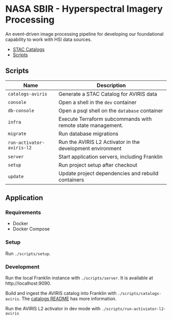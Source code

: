 # NASA SBIR - Hyperspectral Imagery Processing

An event-driven image processing pipeline for developing our foundational capability to work with HSI data sources.

- [STAC Catalogs](#stac-catalogs)
- [Scripts](#scripts)

## Scripts

| Name    | Description                                                 |
|---------|-------------------------------------------------------------|
| `catalogs-aviris` | Generate a STAC Catalog for AVIRIS data |
| `console` | Open a shell in the `dev` container |
| `db-console` | Open a psql shell on the `database` container |
| `infra` | Execute Terraform subcommands with remote state management. |
| `migrate` | Run database migrations |
| `run-activator-aviris-l2` | Run the AVIRIS L2 Activator in the development environment |
| `server` | Start application servers, including Franklin |
| `setup` | Run project setup after checkout |
| `update` | Update project dependencies and rebuild containers |

## Application

### Requirements

- Docker
- Docker Compose

### Setup

Run `./scripts/setup`.

### Development

Run the local Franklin instance with `./scripts/server`. It is available at http://localhost:9090.

Build and ingest the AVIRIS catalog into Franklin with `./scripts/catalogs-aviris`. The [catalogs README](./catalogs/README.md) has more information.

Run the AVIRIS L2 activator in dev mode with `./scripts/run-activiator-l2-aviris`
